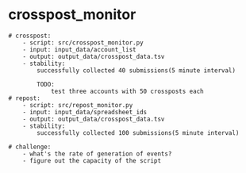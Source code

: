 # crosspost_monitor
	# crosspost:
		- script: src/crosspost_monitor.py
		- input: input_data/account_list
		- output: output_data/crosspost_data.tsv
		- stability:
			successfully collected 40 submissions(5 minute interval)

			TODO:
				test three accounts with 50 crossposts each
	# repost:
		- script: src/repost_monitor.py
		- input: input_data/spreadsheet_ids
		- output: output_data/crosspost_data.tsv
		- stability:
			successfully collected 100 submissions(5 minute interval)

	# challenge:
		- what's the rate of generation of events?
		- figure out the capacity of the script
